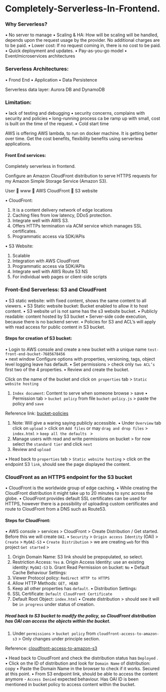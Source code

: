 # Completely-Serverless-In-Frontend.

### Why Serverless?
•	No server to manage
•	Scaling & HA: How will be scaling will be handled, depends upon the request usage by the provider. No additional charges are to be paid.
•	Lower cost: If no request coming in, there is no cost to be paid.
•	Quick deployment and updates.
•	Pay-as-you-go model
•	Event/microservices architectures

### Serverless Architectures:

•	Frond End
•	Application
•	Data Persistence

Serverless data layer: Aurora DB and DynamoDB

### Limitation:
•	lack of testing and debugging
•	security concerns, complains with security and policies
•	long-running process ca be ramp up with small, cost is built on the time of the request.
•	Cold start time


AWS is offering AWS lambda, to run on docker machine. It is getting better over time.
Get the cost benefits, flexibility benefits using serverless applications.


#### Front End services:

Completely serverless in frontend.

Configure an Amazon CloudFront distribution to serve HTTPS requests for my Amazon Simple Storage Service (Amazon S3).

User  www  AWS CloudFront  S3 website

•	CloudFront: 
1.	It is a content delivery network of edge locations
2.	Caching files from low latency, DDoS protection.
3.	Integrate well with AWS S3.
4.	Offers HTTPs termination via ACM service which manages SSL certificates.
5.	Programmatic access via SDK/APIs

•	S3 Website:
1.	Scalable
2.	Integration with AWS CloudFront
3.	Programmatic access via SDK/APIs
4.	Integrate well with AWS Route 53 NS
5.	For individual web pages or client-side scripts

### Front-End Serverless: S3 and CloudFront

•	S3 static website: with fixed content, shows the same content to all viewers.
•	S3 Static website bucket: Bucket enabled to allow it to host content.
•	S3 website url is not same has the s3 website bucket.
•	Publicly readable: content hosted by S3 bucket
•	Server-side code execution, because there is no backend server.
•	Policies for S3 and ACL’s will apply with read access for public content in S3 bucket.

#### Steps for creation of S3 bucket:

•	Login to AWS console and create a new bucket with a unique name `test-front-end-bucket-7685678456`  
•	next window Configure options with properties, versioning, tags, object level logging leave has default.
•	Set permissions > check only `two ACL’s` first two of the 4 properties.
•	Review and create the bucket.

Click on the name of the bucket and click on` properties` tab > `Static website hosting`  
1.	`Index document`: Content to serve when someone browse > save
•	Permission tab > `bucket policy` from file `bucket-policy.js` > paste the policy and `save`

Reference link: [bucket-policies](https://docs.aws.amazon.com/AmazonS3/latest/dev/example-bucket-policies.html) 


1.	Note: Will give a waring saying publicly accessible.
•	Under `Overview` tab click on `upload` > click on `Add files`  or may `drag and drop files` >  `index.html`  >  `keep all the defaults ` > 
1.	 Manage users with read and write permissions on bucket > for now select the `standard tier` and click `next`
2.	Review and `upload` 

•	Head back to `properties` tab > `Static website hosting` > click on the endpoint S3 `link`, should see the page displayed the content.

### CloudFront as an HTTPS endpoint for the S3 bucket

•	CloudFront is the worldwide group of edge caching.
•	While creating the CloudFront distribution it might take up to 20 minutes to sync across the globe.
•	CloudFront provides default SSL certificates can be used for HTTPS, however there is a possibility of uploading custom certificates and route to CloudFront from a DNS such as Route53.

#### Steps for CloudFront:

•	AWS console > services > CloudFront > Create Distribution / Get started. Before this we will create `OAI`.
•	`Security`  > `Origin access Identity` (OAI) > `Create` > `MyOAI-S3`
•	`Create Distribution` > we are creating `web` for this project `Get started` > 
1.	Origin Domain Name: S3 link should be prepopulated, so select.
2.	Restriction Access: `Yes`
a.	Origin Access Identity: use an existing identity: `MyOAI-S3`
b.	Grant Read Permission on bucket: `No`
•	Default Cache Behaviour Settings:
1.	Viewer Protocol policy: `Redirect HTTP to HTTPS`
2.	Allow HTTP Methods: `GET, HEAD`
3.	Keep all other properties has `default`.
•	Distribution Settings:
1.	SSL Certificate: `Default CloudFront Certificate`
2.	Default Root Object: `index.html`
•	Create distribution > should see it will be `in progress` under status of creation.

##### Head back to S3 bucket to modify the policy, so CloudFront distribution has OAI can access the objects within the bucket.

1.	Under `permissions` > `bucket policy` from `cloudfront-access-to-amazon-s3` > 
Only changes under principle section.

Reference: [cloudfront-access-to-amazon-s3](https://aws.amazon.com/premiumsupport/knowledge-center/cloudfront-access-to-amazon-s3/) 

•	Head back to CloudFront and check the distribution status has `Deployed` .
•	Click on the ID of distribution and look for `Domain Name` of distribution: copy
•	Paste the Domain Name in the browser to check if it works. Secured at this point.
•	From S3 endpoint link, should be able to access the content anymore - `Access Denied` expected behaviour. Has OAI ID is been mentioned in bucket policy to access content within the bucket.
